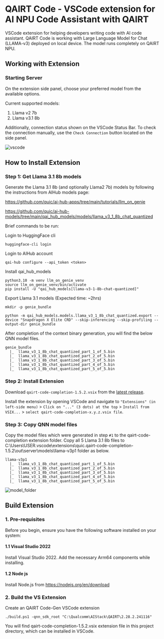 # QAIRT Code - VSCode extension for AI NPU Code Assistant with QAIRT

VSCode extension for helping developers writing code with AI code assistant.
QAIRT Code is working with Large Language Model for Chat (LLAMA-v3) deployed on local device.
The model runs completely on QAIRT NPU.

## Working with Extension

### Starting Server

On the extension side panel, choose your preferred model from the available options.

Current supported models:
1. Llama v2 7b
2. Llama v3.1 8b

Additionally, connection status shown on the VSCode Status Bar.
To check the connection manually, use the `Check Connection` button located on the side panel.

![vscode](https://github.com/quic/wos-ai-plugins/blob/main/plugins/vscode/qairt-code-gen/media/vscode.gif?raw=true)

## How to Install Extension

### Step 1: Get Llama 3.1 8b models
Generate the Llama 3.1 8b (and optionally Llama2 7b) models by following the instructions from AIHub models page:

https://github.com/quic/ai-hub-apps/tree/main/tutorials/llm_on_genie

https://github.com/quic/ai-hub-models/tree/main/qai_hub_models/models/llama_v3_1_8b_chat_quantized

Brief commands to be run:

Login to HuggingFace cli
```
huggingface-cli login
```
Login to AIHub account
```
qai-hub configure --api_token <token>
```

Install qai_hub_models
```
python3.10 -m venv llm_on_genie_venv
source llm_on_genie_venv/bin/activate
pip install -U "qai_hub_models[llama-v3-1-8b-chat-quantized]"
```

Export Llama 3.1 models (Expected time: ~2hrs)
```
mkdir -p genie_bundle

python -m qai_hub_models.models.llama_v3_1_8b_chat_quantized.export --device "Snapdragon X Elite CRD" --skip-inferencing --skip-profiling --output-dir genie_bundle
```

After completion of the context binary generation, you will find the below QNN model files.

```
genie_bundle
  |_  llama_v3_1_8b_chat_quantized_part_1_of_5.bin
  |_  llama_v3_1_8b_chat_quantized_part_2_of_5.bin
  |_  llama_v3_1_8b_chat_quantized_part_3_of_5.bin
  |_  llama_v3_1_8b_chat_quantized_part_4_of_5.bin
  |_  llama_v3_1_8b_chat_quantized_part_5_of_5.bin
```

### Step 2: Install Extension

Download ```qairt-code-completion-1.5.2.vsix``` from the [latest release](https://github.com/quic/wos-ai-plugins/releases/tag/v1.5.2-vscode).

Install the extension by opening VSCode and navigate to ```"Extensions" (in left-side menu)``` > ```Click on "..." (3 dots) at the top``` > ```Install from VSIX...``` > ```select qairt-code-completion-x.y.z.vsix file```.

### Step 3: Copy QNN model files

Copy the model files which were generated in step ```#1``` to the qairt-code-completion extension folder.
Copy all 5 Llama 3.1 8b files to C:\Users\USER\.vscode\extensions\quic.qairt-code-completion-1.5.2\out\server\models\llama-v3p1 folder as below.
```
llama-v3p1
  |_  llama_v3_1_8b_chat_quantized_part_1_of_5.bin
  |_  llama_v3_1_8b_chat_quantized_part_2_of_5.bin
  |_  llama_v3_1_8b_chat_quantized_part_3_of_5.bin
  |_  llama_v3_1_8b_chat_quantized_part_4_of_5.bin
  |_  llama_v3_1_8b_chat_quantized_part_5_of_5.bin
```

![model_folder](https://github.com/quic/wos-ai-plugins/blob/main/plugins/vscode/qairt-code-gen/media/model_folder.png?raw=true)

## Build Extension

### 1. Pre-requisites
Before you begin, ensure you have the following software installed on your system:

#### 1.1 Visual Studio 2022
Install Visual Studio 2022. Add the necessary Arm64 components while installing.

#### 1.2 Node js
Install Node.js from https://nodejs.org/en/download

### 2. Build the VS Extension

Create an QAIRT Code-Gen VSCode extension
```
./build.ps1 -qnn_sdk_root "C:\Qualcomm\AIStack\QAIRT\2.28.2.241116"
```

You will find qairt-code-completion-1.5.2.vsix extension file in this project directory, which can be installed in VSCode.


